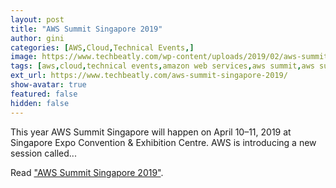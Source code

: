 ```yaml
---
layout: post
title: "AWS Summit Singapore 2019"
author: gini
categories: [AWS,Cloud,Technical Events,]
image: https://www.techbeatly.com/wp-content/uploads/2019/02/aws-summit-singapore-2019.jpg
tags: [aws,cloud,technical events,amazon web services,aws summit,aws summit 2019,aws summit singapore,cloud summit,]
ext_url: https://www.techbeatly.com/aws-summit-singapore-2019/
show-avatar: true
featured: false
hidden: false
---
```


This year AWS Summit Singapore will happen on April 10–11, 2019 at Singapore Expo Convention & Exhibition Centre. AWS is introducing a new session called...

Read ["AWS Summit Singapore 2019"](https://www.techbeatly.com/aws-summit-singapore-2019/).